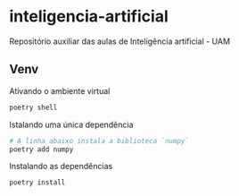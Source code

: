# inteligencia-artificial
Repositório auxiliar das aulas de Inteligência artificial - UAM

## Venv 

Ativando o ambiente virtual
```sh
poetry shell
```
Istalando uma única dependência
```sh
# A linha abaixo instala a biblioteca `numpy`
poetry add numpy
```

Instalando as dependências 
```sh
poetry install
```